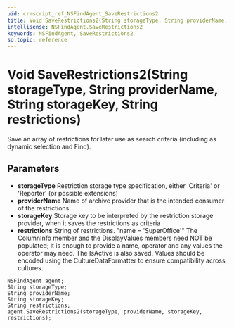 ```yaml
---
uid: crmscript_ref_NSFindAgent_SaveRestrictions2
title: Void SaveRestrictions2(String storageType, String providerName, String storageKey, String restrictions)
intellisense: NSFindAgent.SaveRestrictions2
keywords: NSFindAgent, SaveRestrictions2
so.topic: reference
---
```


# Void SaveRestrictions2(String storageType, String providerName, String storageKey, String restrictions)

Save an array of restrictions for later use as search criteria (including as dynamic selection and Find).

## Parameters

* **storageType** Restriction storage type specification, either 'Criteria' or 'Reporter' (or possible extensions)
* **providerName** Name of archive provider that is the intended consumer of the restrictions
* **storageKey** Storage key to be interpreted by the restriction storage provider, when it saves the restrictions as criteria
* **restrictions** String of restrictions. "name = 'SuperOffice'" The ColumnInfo member and the DisplayValues members need NOT be populated; it is enough to provide a name, operator and any values the operator may need. The IsActive is also saved. Values should be encoded using the CultureDataFormatter to ensure compatibility across cultures.

```crmscript
NSFindAgent agent;
String storageType;
String providerName;
String storageKey;
String restrictions;
agent.SaveRestrictions2(storageType, providerName, storageKey, restrictions);
```

